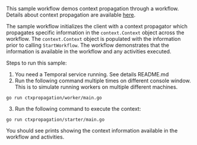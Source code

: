 This sample workflow demos context propagation through a workflow. Details about context propagation are
available [here](https://docs.temporal.io/docs/07_goclient/17_tracing).

The sample workflow initializes the client with a context propagator which propagates
specific information in the `context.Context` object across the workflow. The `context.Context` object is populated
with the information prior to calling `StartWorkflow`. The workflow demonstrates that the information is available
in the workflow and any activities executed.

Steps to run this sample:
1) You need a Temporal service running. See details README.md
2) Run the following command multiple times on different console window. This is to simulate running workers on multiple different machines.
```
go run ctxpropagation/worker/main.go
```
3) Run the following command to execute the context:
```
go run ctxpropagation/starter/main.go
```

You should see prints showing the context information available in the workflow
and activities.
